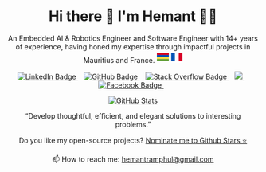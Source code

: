 <h1 align="center">Hi there 👋 I'm Hemant 👨‍💻</h1>
<p align="center">
    An Embedded AI & Robotics Engineer and Software Engineer with 14+ years of experience, having honed my expertise through impactful projects in Mauritius and France. <img src="img/mauritius.png" alt="Mauritius" />
    <img src="img/france.png" alt="France" />
</p>
<p align="center">
    <a href="https://www.linkedin.com/in/hemantramphul/">
        <img src="https://img.shields.io/badge/LinkedIn-0077B5?style=for-the-badge&logo=linkedin&logoColor=white" alt="LinkedIn Badge" />
    </a>
    &nbsp;&nbsp;
    <a href="https://github.com/hemantramphul/">
        <img src="https://img.shields.io/badge/GitHub-100000?style=for-the-badge&logo=github&logoColor=white" alt="GitHub Badge" />
    </a>
    &nbsp;&nbsp;
    <a href="https://stackoverflow.com/users/3537318/hemant-ramphul">
        <img src="https://img.shields.io/badge/Stack_Overflow-FE7A16?style=for-the-badge&logo=stack-overflow&logoColor=white" alt="Stack Overflow Badge" />
    </a>
    &nbsp;&nbsp;
    <a href="https://medium.com/@hemantramphul">
        <img src="https://img.shields.io/badge/Medium-12100E?style=for-the-badge&logo=medium&logoColor=white" />
    </a>
    &nbsp;&nbsp;
    <a href="https://www.facebook.com/hramphul/">
        <img src="https://img.shields.io/badge/Facebook-1877F2?style=for-the-badge&logo=facebook&logoColor=white" alt="Facebook Badge" />
    </a>
    &nbsp;&nbsp;
</p>
<p align="center">
    <a href="#"><img src="https://github-readme-stats.vercel.app/api?username=hemantramphul&show_icons=true&count_private=true&theme=dark" alt="GitHub Stats" width="350" /></a>
</p>
<p align="center">“Develop thoughtful, efficient, and elegant solutions to interesting problems.”</p>
<p align="center">Do you like my open-source projects? <a href="https://stars.github.com/nominate/">Nominate me to Github Stars ⭐</a></p>
<p align="center">📫 How to reach me: <a href="mailto:hemantramphul@gmail.com">hemantramphul@gmail.com</a></p>
